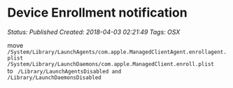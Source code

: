 # Device Enrollment notification

_Status: Published_
_Created: 2018-04-03 02:21:49_
_Tags: OSX_

move
<code>
/System/Library/LaunchAgents/com.apple.ManagedClientAgent.enrollagent.plist
/System/Library/LaunchDaemons/com.apple.ManagedClient.enroll.plist
</code>
to
<code>
/Library/LaunchAgentsDisabled and /Library/LaunchDaemonsDisabled
</code>